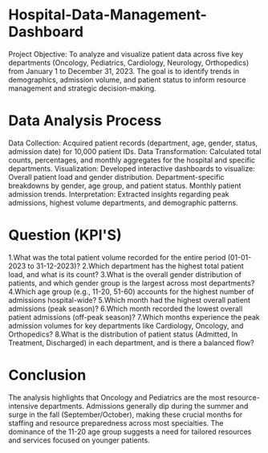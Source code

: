 # Hospital-Data-Management-Dashboard
Project Objective:
To analyze and visualize patient data across five key departments (Oncology, Pediatrics, Cardiology, Neurology, Orthopedics) from January 1 to December 31, 2023. The goal is to identify trends in demographics, admission volume, and patient status to inform resource management and strategic decision-making.
# Data Analysis Process
Data Collection: Acquired patient records (department, age, gender, status, admission date) for 10,000 patient IDs.
Data Transformation: Calculated total counts, percentages, and monthly aggregates for the hospital and specific departments.
Visualization: Developed interactive dashboards to visualize:
Overall patient load and gender distribution.
Department-specific breakdowns by gender, age group, and patient status.
Monthly patient admission trends.
Interpretation: Extracted insights regarding peak admissions, highest volume departments, and demographic patterns.
# Question (KPI'S)
1.What was the total patient volume recorded for the entire period (01-01-2023 to 31-12-2023)?
2.Which department has the highest total patient load, and what is its count?
3.What is the overall gender distribution of patients, and which gender group is the largest across most departments?
4.Which age group (e.g., 11-20, 51-60) accounts for the highest number of admissions hospital-wide?
5.Which month had the highest overall patient admissions (peak season)?
6.Which month recorded the lowest overall patient admissions (off-peak season)?
7.Which months experience the peak admission volumes for key departments like Cardiology, Oncology, and Orthopedics?
8.What is the distribution of patient status (Admitted, In Treatment, Discharged) in each department, and is there a balanced flow?
# Conclusion
The analysis highlights that Oncology and Pediatrics are the most resource-intensive departments. Admissions generally dip during the summer and surge in the fall (September/October), making these crucial months for staffing and resource preparedness across most specialties. The dominance of the 11-20 age group suggests a need for tailored resources and services focused on younger patients.
